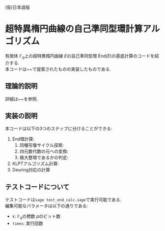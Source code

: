 (仮)日本語版  
# 超特異楕円曲線の自己準同型環計算アルゴリズム
有限体 $\mathbb{F}_q$上の超特異楕円曲線 $E$の自己準同型環 $\mathrm{End}(E)$の基底計算のコードを紹介する.  
本コードは~~で提案されたものの実装したものである.
## 理論的説明
詳細は~~を参照.
## 実装の説明
本コードは以下の3つのステップに分けることができる:
1. End環計算:
    1. 同種写像サイクル探索:
    1. 四元数代数の元への変換:
    1. 極大整環であるかの判定:
2. KLPTアルゴリズム計算:
3. Deuring対応の計算

## テストコードについて
テストコードは`sage test_end_calc.sage`で実行可能である.   
編集可能なパラメータは以下の通りである:
- `k`: $\mathbb{F}_q$の標数 $p$のビット数
- `times`: 実行回数